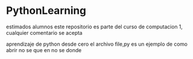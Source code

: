 # PythonLearning
estimados alumnos este repositorio es parte del curso de computacion 1, cualquier comentario se acepta


aprendizaje de python desde cero
el archivo file,py es un ejemplo de como abrir no se que en no se donde
